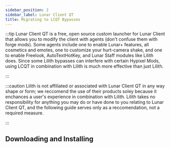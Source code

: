 ```yaml
---
sidebar_position: 2
sidebar_label: Lunar Client QT
title: Migrating to LCQT Bypasses
---
```


:::tip
Lunar Client QT is a free, open source custom launcher for Lunar Client that allows you to modify the client with agents (don't confuse them with forge mods). Some agents include one to enable Lunar+ features, all cosmetics and emotes, one to customize your hurt-camera shake, and one to enable Freelook, AutoTextHotKey, and Lunar Staff modules like Lilith does. Since some Lilith bypasses can interfere with certain Hypixel Mods, using LCQT in combination with Lilith is much more effective than just Lilith.

:::

:::caution
Lilith is not affiliated or associated with Lunar Client QT in any way shape or form; we reccomend the use of their products soley because it enchances a user's experience in combination with Lilith. Lilith takes no responsibility for anything you may do or have done to you relating to Lunar Client QT, and the following guide serves only as a reccomendation, not a required measure.

:::

## Downloading and Installing
